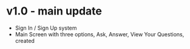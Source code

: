 # v1.0 - main update
- Sign In / Sign Up system
- Main Screen with three options, Ask, Answer, View Your Questions, created
